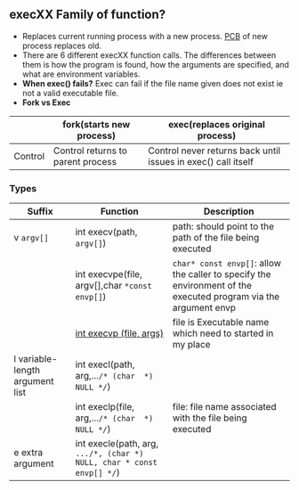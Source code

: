 ## execXX Family of function?
- Replaces current running process with a new process. [PCB](/Threads_Processes_IPC/Processes/Process_Table) of new process replaces old.
- There are 6 different execXX function calls. The differences between them is how the program is found, how the arguments are specified, and what are environment variables.
- **When exec() fails?** Exec can fail if the file name given does not exist ie not a valid executable file.
- **Fork vs Exec**

||fork(starts new process)|exec(replaces original process)|
|---|---|---|
|Control|Control returns to parent process|Control never returns back until issues in exec() call itself|

### Types

|Suffix|Function|Description|
|---|---|---|
|v `argv[]`|int execv(path, `argv[]`)|path: should point to the path of the file being executed|
||int execvpe(file, argv[],char `*const envp[]`)|`char* const envp[]`: allow the caller to specify the environment of the executed program via the argument envp|
||[int execvp (file, args)](execvp.md)|file is Executable name which need to started in my place|
|l variable-length argument list|int execl(path, arg,...`/* (char  *) NULL */`)|
||int execlp(file, arg,...`/* (char  *) NULL */`)|file:  file name associated with the file being executed|
|e extra argument|int execle(path, arg, `.../*, (char *) NULL, char * const envp[] */`)||
